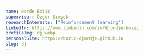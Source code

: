 ```yaml
---
name: Đorđe Božić
supervisor: Özgür Şimşek
researchInterests: ["Reinforcement learning"]
linkedIn: https://www.linkedin.com/in/djordje-bozic
profileImg: dj.webp
personalSite: https://bozic-djordje.github.io
slug: dj
---
```

